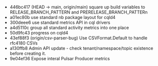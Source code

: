 - 446bc417 (HEAD -> main, origin/main) square up build variables to RELEASE_BRANCH_PATTERN and PRERELEASE_BRANCH_PATTERn
- a01ec80b use standard nb package layout for cqld4
- 300deee6 use standard metrics API in cql drivers
- a4d5110c group all standard activity metrics into one place
- 50d9fc43 progress on cqld4
- 43ef88f3 (origin/csv-parser-bug) Use CSVFormat.Default to handle rfc4180 CSVs
- a130ffb8 Admin API update - check tenant/namespace/topic existence before creating it.
- 9e04ef36 Expose interal Pulsar Producer metrics

